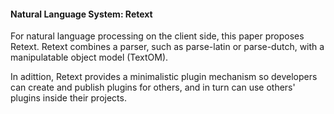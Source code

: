 #### Natural Language System: Retext

For natural language processing on the client side, this paper proposes Retext. Retext combines a parser, such as parse-latin or parse-dutch, with a manipulatable object model (TextOM).

In adittion, Retext provides a minimalistic plugin mechanism so developers can create and publish plugins for others, and in turn can use others' plugins inside their projects.
